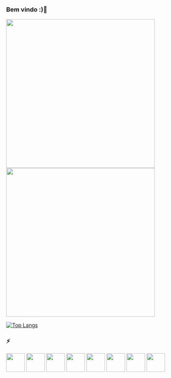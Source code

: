 ### Bem vindo :)👋
<div>
<img src="https://github-readme-stats.vercel.app/api?username=joaomotacaetanocontabildade&show_icons=true&theme=transparent" width="400">
<img src="https://github-readme-stats.vercel.app/api/top-langs?username=joaomotacaetanocontabildade&show_icons=true&theme=transparent" width="400">
</div>

[![Top Langs](https://github-readme-stats.vercel.app/api/top-langs/?username=joaomotacaetanocontabildade&layout=compact)](https://github.com/joaomotacaetanocontabildade/github-readme-stats)

### ⚡
<div>
<img src="https://upload.wikimedia.org/wikipedia/commons/thumb/0/0d/C_Sharp_wordmark.svg/200px-C_Sharp_wordmark.svg.png" height="50">
<img src="https://img.icons8.com/officel/2x/php-logo.png" height="50">
<img src="https://img.icons8.com/color/2x/java-coffee-cup-logo.png" height="50">
<img src="https://img.icons8.com/external-those-icons-flat-those-icons/512/external-HTML5-programming-and-development-those-icons-flat-those-icons.png" height="50">
<img src="https://img.icons8.com/color/2x/javascript.png" height="50">
<img src="https://img.icons8.com/fluency/2x/css3.png" height="50">
<img src="https://img.icons8.com/fluency/2x/mysql-logo.png" height="50">  
<img src= "https://img.icons8.com/color/2x/microsoft-sql-server.png" height="50">    
</div>
<br>
<br>  
<br> 
